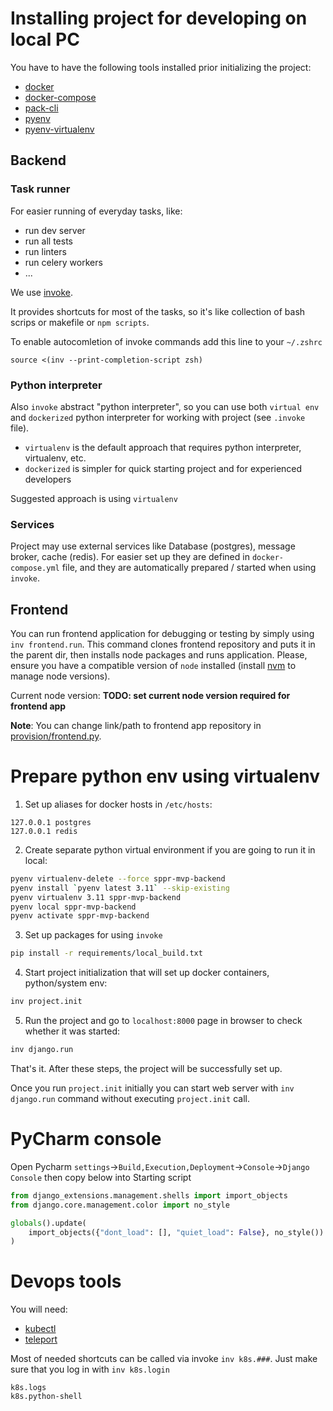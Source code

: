# Installing project for developing on local PC

You have to have the following tools installed prior initializing the project:

- [docker](https://docs.docker.com/engine/installation/)
- [docker-compose](https://docs.docker.com/compose/install/)
- [pack-cli](https://buildpacks.io/docs/tools/pack/)
- [pyenv](https://github.com/pyenv/pyenv)
- [pyenv-virtualenv](https://github.com/pyenv/pyenv-virtualenv)

## Backend

### Task runner

For easier running of everyday tasks, like:

* run dev server
* run all tests
* run linters
* run celery workers
* ...

We use [invoke](https://pypi.org/project/invoke/).

It provides shortcuts for most of the tasks, so it's like collection of bash scrips
or makefile or `npm scripts`.

To enable autocomletion of invoke commands add this line to your `~/.zshrc`

```
source <(inv --print-completion-script zsh)
```

### Python interpreter

Also `invoke` abstract "python interpreter", so you can use both `virtual env` and
`dockerized` python interpreter for working with project (see `.invoke` file).

* `virtualenv` is the default approach that requires python interpreter,
virtualenv, etc.
* `dockerized` is simpler for quick starting project and for experienced
developers

Suggested approach is using `virtualenv`

### Services

Project may use external services like Database (postgres), message broker,
cache (redis). For easier set up they are defined in `docker-compose.yml` file,
and they are automatically prepared / started when using `invoke`.

## Frontend

You can run frontend application for debugging or testing by simply using
`inv frontend.run`. This command clones frontend repository and puts it in the
parent dir, then installs node packages and runs application. Please, ensure you
have a compatible version of `node` installed
(install [nvm](https://github.com/nvm-sh/nvm) to manage node versions).

Current node version: **TODO: set current node version required for frontend app**

**Note**: You can change link/path to frontend app repository in
[provision/frontend.py](/provision/frontend.py).


# Prepare python env using virtualenv

1. Set up aliases for docker hosts in `/etc/hosts`:

```
127.0.0.1 postgres
127.0.0.1 redis
```

2. Create separate python virtual environment if you are going to run it in
local:

```bash
pyenv virtualenv-delete --force sppr-mvp-backend
pyenv install `pyenv latest 3.11` --skip-existing
pyenv virtualenv 3.11 sppr-mvp-backend
pyenv local sppr-mvp-backend
pyenv activate sppr-mvp-backend
```

3. Set up packages for using `invoke`

```bash
pip install -r requirements/local_build.txt
```

4. Start project initialization that will set up docker containers,
python/system env:

```bash
inv project.init
```

5. Run the project and go to `localhost:8000` page in browser to check whether
it was started:

```bash
inv django.run
```

That's it. After these steps, the project will be successfully set up.

Once you run `project.init` initially you can start web server with
`inv django.run` command without executing `project.init` call.

# PyCharm console
Open Pycharm `settings`->`Build,Execution,Deployment`->`Console`->`Django Console` then
copy below into Starting script

```python
from django_extensions.management.shells import import_objects
from django.core.management.color import no_style

globals().update(
    import_objects({"dont_load": [], "quiet_load": False}, no_style())
)
```

# Devops tools
You will need:
* [kubectl](https://kubernetes.io/docs/tasks/tools/)
* [teleport](https://goteleport.com/docs/getting-started/)

Most of needed shortcuts can be called via invoke `inv k8s.###`. Just make sure that you log in with
`inv k8s.login`

```
k8s.logs
k8s.python-shell
```
